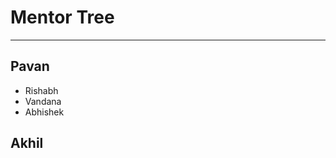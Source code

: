 # Mentor Tree
__________________________________________________________________________________________
## Pavan
- Rishabh
- Vandana
- Abhishek

## Akhil
